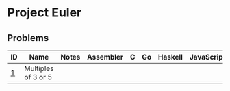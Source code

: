 # Project Euler

## Problems
| ID | Name | Notes | Assembler | C | Go | Haskell | JavaScript | NewLISP | Python | Rust | SMLNJ |
| --- | --- | --- | --- | --- | --- | --- | --- | --- | --- | --- | --- |
| [1](https://projecteuler.net/problem=1) | Multiples of 3 or 5 | | | | | | | | | | | |
